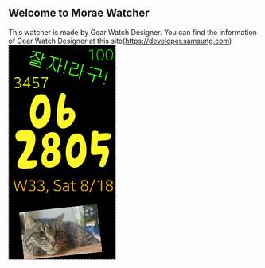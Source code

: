 ## Welcome to Morae Watcher

This watcher is made by Gear Watch Designer.
You can find the information of Gear Watch Designer at this site(https://developer.samsung.com)
![Watch Face](Images/capture_cat.png)
